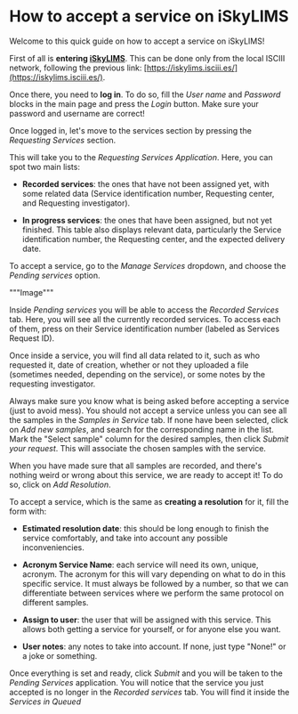 # How to accept a service on iSkyLIMS
Welcome to this quick guide on how to accept a service on iSkyLIMS!

First of all is **entering [iSkyLIMS](https://iskylims.isciii.es/)**. This can be done only from the local ISCIII network, following the previous link: [https://iskylims.isciii.es/](https://iskylims.isciii.es/).

Once there, you need to **log in**. To do so, fill the _User name_ and _Password_ blocks in the main page and press the _Login_ button. Make sure your password and username are correct!

Once logged in, let's move to the services section by pressing the _Requesting Services_ section.

This will take you to the _Requesting Services Application_. Here, you can spot two main lists: 
* **Recorded services**: the ones that have not been assigned yet, with some related data (Service identification number, Requesting center, and Requesting investigator).

* **In progress services**: the ones that have been assigned, but not yet finished. This table also displays relevant data, particularly the Service identification number, the Requesting center, and the expected delivery date.  

To accept a service, go to the _Manage Services_ dropdown, and choose the _Pending services_ option.

"""Image"""

Inside _Pending services_ you will be able to access the _Recorded Services_ tab. Here, you will see all the currently recorded services. To access each of them, press on their Service identification number (labeled as Services Request ID).

Once inside a service, you will find all data related to it, such as who requested it, date of creation, whether or not they uploaded a file (sometimes needed, depending on the service), or some notes by the requesting investigator. 

Always make sure you know what is being asked before accepting a service (just to avoid mess). You should not accept a service unless you can see all the samples in the _Samples in Service_ tab. If none have been selected, click on _Add new samples_, and search for the corresponding name in the list. Mark the "Select sample" column for the desired samples, then click _Submit your request_. This will associate the chosen samples with the service. 

When you have made sure that all samples are recorded, and there's nothing weird or wrong about this service, we are ready to accept it!
To do so, click on _Add Resolution_.

To accept a service, which is the same as **creating a resolution** for it, fill the form with:

* **Estimated resolution date**: this should be long enough to finish the service comfortably, and take into account any possible inconveniencies.

* **Acronym Service Name**: each service will need its own, unique, acronym. The acronym for this will vary depending on what to do in this specific service. It must always be followed by a number, so that we can differentiate between services where we perform the same protocol on different samples.

* **Assign to user**: the user that will be assigned with this service. This allows both getting a service for yourself, or for anyone else you want.

* **User notes**: any notes to take into account. If none, just type "None!" or a joke or something. 

Once everything is set and ready, click _Submit_ and you will be taken to the _Pending Services_ application. You will notice that the service you just accepted is no longer in the _Recorded services_ tab. You will find it inside the _Services in Queued_